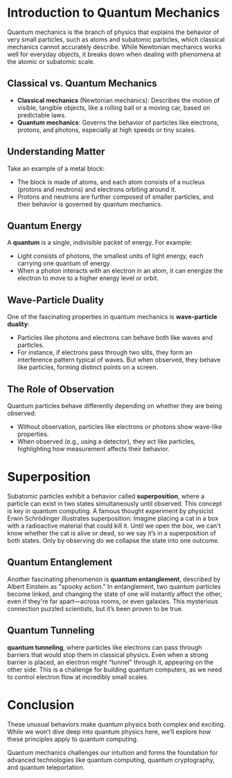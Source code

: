 # Introduction to Quantum Mechanics

Quantum mechanics is the branch of physics that explains the behavior of very small particles, such as atoms and subatomic particles, which classical mechanics cannot accurately describe. While Newtonian mechanics works well for everyday objects, it breaks down when dealing with phenomena at the atomic or subatomic scale.

## Classical vs. Quantum Mechanics
- **Classical mechanics** (Newtonian mechanics): Describes the motion of visible, tangible objects, like a rolling ball or a moving car, based on predictable laws.
- **Quantum mechanics**: Governs the behavior of particles like electrons, protons, and photons, especially at high speeds or tiny scales.

## Understanding Matter
Take an example of a metal block:
- The block is made of atoms, and each atom consists of a nucleus (protons and neutrons) and electrons orbiting around it.
- Protons and neutrons are further composed of smaller particles, and their behavior is governed by quantum mechanics.

## Quantum Energy
A **quantum** is a single, indivisible packet of energy. For example:
- Light consists of photons, the smallest units of light energy, each carrying one quantum of energy.
- When a photon interacts with an electron in an atom, it can energize the electron to move to a higher energy level or orbit.

## Wave-Particle Duality
One of the fascinating properties in quantum mechanics is **wave-particle duality**:
- Particles like photons and electrons can behave both like waves and particles.
- For instance, if electrons pass through two slits, they form an interference pattern typical of waves. But when observed, they behave like particles, forming distinct points on a screen.

## The Role of Observation
Quantum particles behave differently depending on whether they are being observed:
- Without observation, particles like electrons or photons show wave-like properties.
- When observed (e.g., using a detector), they act like particles, highlighting how measurement affects their behavior.

# Superposition

Subatomic particles exhibit a behavior called **superposition**, where a particle can exist in two states simultaneously until observed. This concept is key in quantum computing. A famous thought experiment by physicist Erwin Schrödinger illustrates superposition: Imagine placing a cat in a box with a radioactive material that could kill it. Until we open the box, we can't know whether the cat is alive or dead, so we say it’s in a superposition of both states. Only by observing do we collapse the state into one outcome.

## Quantum Entanglement

Another fascinating phenomenon is **quantum entanglement**, described by Albert Einstein as "spooky action." In entanglement, two quantum particles become linked, and changing the state of one will instantly affect the other, even if they're far apart—across rooms, or even galaxies. This mysterious connection puzzled scientists, but it’s been proven to be true.

## Quantum Tunneling

**quantum tunneling**, where particles like electrons can pass through barriers that would stop them in classical physics. Even when a strong barrier is placed, an electron might "tunnel" through it, appearing on the other side. This is a challenge for building quantum computers, as we need to control electron flow at incredibly small scales.

# Conclusion

These unusual behaviors make quantum physics both complex and exciting. While we won’t dive deep into quantum physics here, we’ll explore how these principles apply to quantum computing.

Quantum mechanics challenges our intuition and forms the foundation for advanced technologies like quantum computing, quantum cryptography, and quantum teleportation.